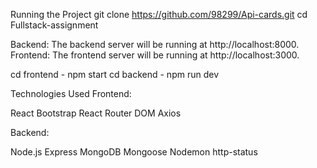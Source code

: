 Running the Project
git clone https://github.com/98299/Api-cards.git
cd Fullstack-assignment

Backend: The backend server will be running at http://localhost:8000.
Frontend: The frontend server will be running at http://localhost:3000.

cd frontend - npm start
cd backend - npm run dev

Technologies Used
Frontend:

React
Bootstrap
React Router DOM
Axios

Backend:

Node.js
Express
MongoDB
Mongoose
Nodemon
http-status

